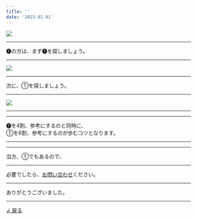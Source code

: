 ```yaml
---
title: ''
date: '2023-02-01'
---
```

![](/images/11.jpg)
***
➊の方は、まず➊を探しましょう。
***
![](/images/11_.jpg)
***
次に、①を探しましょう。
***
![](/images/11__.jpg)
***
***
➊を4割、参考にするのと同時に、  
①を6割、参考にするのが歩むコツとなります。
***
***
当方、①でもあるので、
***
必要でしたら、[お問い合わせ](https://thebase.in/inquiry/01234567890)ください。
***
ありがとうございました。
***
[ ↲ 戻る ](/posts/0)
